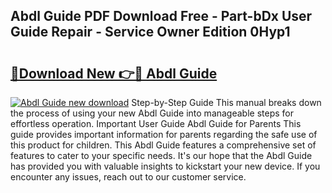 ## Abdl Guide PDF Download Free - Part-bDx User Guide Repair - Service Owner Edition 0Hyp1

# <h2><a href="http://bc48284.oget.top/?id=Abdl+Guide">🔗Download New 👉🔴 Abdl Guide</a></h2>

[![Abdl Guide new download](https://i.imgur.com/5g1atiW.png)](http://bc48284.oget.top/?id=Abdl+Guide)
Step-by-Step Guide This manual breaks down the process of using your new Abdl Guide into manageable steps for effortless operation. Important User Guide Abdl Guide for Parents This guide provides important information for parents regarding the safe use of this product for children. This Abdl Guide features a comprehensive set of features to cater to your specific needs. It's our hope that the Abdl Guide has provided you with valuable insights to kickstart your new device. If you encounter any issues, reach out to our customer service.
